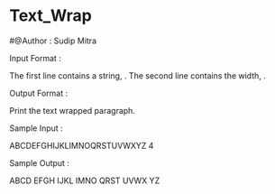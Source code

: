 # Text_Wrap
#@Author : Sudip Mitra

Input Format :

The first line contains a string, .
The second line contains the width, .


Output Format :

Print the text wrapped paragraph.

Sample Input :

ABCDEFGHIJKLIMNOQRSTUVWXYZ
4


Sample Output :

ABCD
EFGH
IJKL
IMNO
QRST
UVWX
YZ

